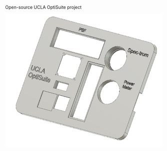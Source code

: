 Open-source UCLA OptiSuite project

<p align="center">
  <img src="Images/ScSh.jpg" width="600" alt="UCLA-STIMscope closed-loop render">
</p>
